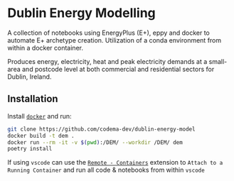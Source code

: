 # Dublin Energy Modelling

A collection of notebooks using EnergyPlus (E+), eppy and docker to automate E+ archetype creation. 
Utilization of a conda environment from within a docker container.

Produces energy, electricity, heat and peak electricity demands at a small-area and postcode level at both commercial and residential sectors for Dublin, Ireland.

## Installation

Install [`docker`](https://www.docker.com/get-started) and run:

```bash
git clone https://github.com/codema-dev/dublin-energy-model
docker build -t dem .
docker run --rm -it -v $(pwd):/DEM/ --workdir /DEM/ dem
poetry install
```

If using `vscode` can use the [`Remote - Containers`](https://github.com/Microsoft/vscode-remote-release) extension to `Attach to a Running Container` and run all code & notebooks from within `vscode` 